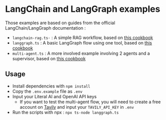 # LangChain and LangGraph examples

Those examples are based on guides from the official LangChain/LangGraph documentation :

- `langchain-rag.ts·` : A simple RAG workflow, based on [this cookbook](https://js.langchain.com/v0.1/docs/expression_language/cookbook/retrieval/)
- `langgraph.ts` : A basic LangGraph flow using one tool, based on [this cookbook](https://langchain-ai.github.io/langgraphjs/#example)
- `multi-agent.ts` : A more involved example involving 2 agents and a supervisor, based on [this cookbook](https://langchain-ai.github.io/langgraphjs/tutorials/multi_agent/agent_supervisor/)

## Usage

- Install dependencies with `npm install`
- Copy the `.env.example` file as `.env`
- Input your Literal AI and OpenAI API keys
  - If you want to test the multi-agent flow, you will need to create a free account on [Tavily](https://tavily.com/) and input your `TAVILY_API_KEY` in `.env`
- Run the scripts with npx : `npx ts-node langgraph.ts`
